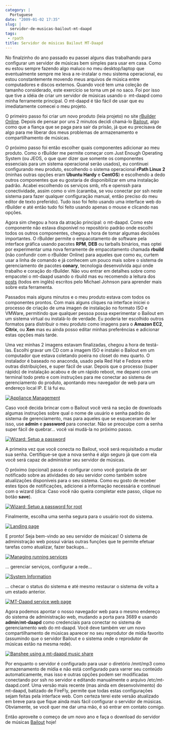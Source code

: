 ```yaml
---
category: |
  Portuguese
date: "2009-01-02 17:35"
slug: |
  servidor-de-musicas-bailout-mt-daapd
tags:
 - rpath
title: Servidor de músicas Bailout MT-Daapd
---
```


No finalzinho do ano passado eu passei alguns dias trabalhando para
configurar um servidor de músicas bem simples para usar em casa. Como eu
estou sempre fazendo algo maluco no meu desktop/laptop que eventualmente
sempre me leva a re-instalar o meu sistema operacional, eu estou
constantemente movendo meus arquivos de música entre computadores e
discos externos. Quando você tem uma coleção de tamanho considerado,
este exercício se torna um pé no saco. Foi por isso que tive a idéia de
criar um servidor de músicas usando o  mt-daapd como minha ferramente
principal. O mt-daapd é tão fácil de usar que eu imediatamente comecei o
meu projeto.

O primeiro passo foi criar um novo produto (leia projeto) no site
[rBuilder Online](http://www.rpath.org). Depois de pensar por uns 2
minutos decidi chamá-lo [Bailout](http://bailout.rpath.org), algo como
que a fiança que se paga para sair da prisão, já que eu precisava de
algo para me liberar dos meus problemas de armazenamento e
compartilhamento de músicas.

O próximo passo foi então escolher quais componentes adicionar ao meu
produto. Como o rBuilder me permite começar com Just Enough Operating
System (ou JEOS, o que quer dizer que somente os componentes essenciais
para um sistema operacional serão usados), eu continuei configurando meu
produto, escolhendo o sistema operacional **rPath Linux 2** (minhas
outras opções eram **Ubuntu Hardy** e **CentOS**) e escolhendo a dedo
outros componentes que eu gostaria de disponibilizar em uma instalação
padrão. Acabei escolhendo os serviços smb, nfs e openssh para
conectividade, assim como o vim (caramba, se vou conectar por ssh neste
sistema para fazer qualquer configuração manual, então preciso do meu
editor de texto preferido). Tudo isso foi feito usando uma interface web
do rBuilder e até então tudo foi feito usando apenas o mouse e clicando
nas opções.

Agora sim chegou a hora da atração principal: o mt-daapd. Como este
componente não estava disponível no repositório padrão onde escolhi
todos os outros componentes, chegou a hora de tomar algumas decisões
importantes. O rBuilder permite o empacotamento de software pela
interface gráfica usando pacotes **RPM**, **DEB** ou tarballs binários,
mas optei por experimentar uma nova ferramente de empacotamento chamada
**rbuild** (não confundir com o rBuilder Online) para aqueles que como
eu, curtem usar a linha de comando e já conhecem um pouco mais sobre o
sistema de gerenciamento de pacotes **conary**, tecnologia desenvolvida
aqui onde trabalho e coração do rBuilder. Não vou entrar em detalhes
sobre como empacotei o mt-daapd usando o rbuild mas eu recomendo a
leitura dos
[posts](http://blogs.conary.com/index.php/mkj/2008/08/29/simplifying_assumptions)
(todos em inglês) escritos pelo Michael Johnson para aprender mais sobre
esta ferramenta.

Passados mais alguns minutos e o meu produto estava com todos os
componentes prontos. Com mais alguns cliques na interface iniciei o
processo de criação de uma imagen de instalação no formato ISO e VMWare,
permitindo que qualquer pessoa possa experimentar o Bailout em um
sistema virtual ou instalá-lo de verdade. Eu poderia ter escolhido
outros formatos para distribuir o meu produto como imagens para o
**Amazon EC2**, **Citrix**, ou **Xen** mas eu ainda posso editar minhas
preferências e adicionar estas opções mais tarde.

Uma vez minhas 2 imagens estavam finalizadas, chegou a hora de
testá-las. Escolhi gravar um CD com a imagem ISO e instalei o Bailout em
um computador que estava coletando poeira no closet do meu quarto. O
instalador é baseado no anaconda, usado pela Red Hat e Fedora entre
outras distribuições, e super fácil de usar. Depois que o processo
(super rápido) de instalação acabou e de um rápido reboot, me deparei
com um terminal todo preto e com instruções para me conectar ao sistema
de gerenciamento do produto, apontando meu navegador de web para um
endereço local IP. E lá fui eu.

[![Appliance
Management](http://farm4.static.flickr.com/3227/3087612648_23a5164936.jpg)](http://www.flickr.com/photos/ogmaciel/3087612648/)

Caso você decida brincar com o Bailout você verá na seção de downloads
algumas instruções sobre qual o nome de usuário e senha padrão do
sistema de gerenciamento, mas para aqueles que se esqueceram de ler
isso, use **admin** e **password** para conectar. Não se preoculpe com a
senha super fácil de quebrar... você vai mudá-la no próximo passo.

[![Wizard: Setup a
password](http://farm4.static.flickr.com/3218/3086775491_bb6ee9acd6.jpg)](http://www.flickr.com/photos/ogmaciel/3086775491/)

A primeira vez que você conecta no Bailout, você será requisitado a
mudar sua senha. Certifique-se que a nova senha é algo seguro já que com
ela você será capaz de administrar seu servidor de músicas.

O próximo (opcional) passo é configurar como você gostaria de ser
notificado sobre as atividades do seu servidor como também sobre
atualizações disponíveis para o seu sistema. Como eu gosto de receber
estes tipos de notificações, adicionei a informação necessária e
continuei com o wizard (dica: Caso você não queira completar este passo,
clique no botão **save**).

[![Wizard: Setup a password for
root](http://farm4.static.flickr.com/3228/3087612788_1e44136a71.jpg)](http://www.flickr.com/photos/ogmaciel/3087612788/)

Finalmente, escolha uma senha segura para o usuário root do sistema.

[![Landing
page](http://farm4.static.flickr.com/3050/3086776079_e03069c47b.jpg)](http://www.flickr.com/photos/ogmaciel/3086776079/)

E pronto! Seja bem-vindo ao seu servidor de músicas! O sistema de
administração web possui várias outras funções que te permite efetuar
tarefas como atualizar, fazer backups...

[![Managing running
services](http://farm4.static.flickr.com/3198/3086776183_1b03d6363d.jpg)](http://www.flickr.com/photos/ogmaciel/3086776183/)

... gerenciar serviços, configurar a rede...

[![System
Information](http://farm4.static.flickr.com/3033/3086776791_7100cd5479.jpg)](http://www.flickr.com/photos/ogmaciel/3086776791/)

... checar o status do sistema e até mesmo restaurar o sistema de volta
a um estado anterior.

[![MT-Daapd service web
page](http://farm4.static.flickr.com/3077/3087613296_2f78daff21.jpg)](http://www.flickr.com/photos/ogmaciel/3087613296/)

Agora podemos apontar o nosso navegador web para o mesmo endereço do
sistema de administração web, mudando a porta para 3689 e usando
**admin**/**mt-daapd** como credenciais para conectar no sistema de
gerenciamento web do mt-daapd. Você deve também ver um novo
compartilhamento de músicas aparecer no seu reprodutor de mídia favorito
(assumindo que o servidor Bailout e o sistema onde o reprodutor de
músicas estão na mesma rede).

[![Banshee using a mt-daapd music
share](http://farm4.static.flickr.com/3038/3086941341_6586e3754d.jpg)](http://www.flickr.com/photos/ogmaciel/3086941341/)

Por enquanto o servidor é configurado para usar o diretório /mnt/mp3
como armazenamento de mídia e não está configurado para varrer seu
conteúdo automaticamente, mas isso e outras opções podem ser modificadas
conectando por ssh no servidor e editando manualmente o arquivo
/etc/mt-daapd.conf. Uma versão mais recente (mas ainda em
desenvolvimento) do mt-daapd, batizado de FireFly, permite que todas
estas configurações sejam feitas pela interface web. Com certeza terei
este versão atualizado em breve para que fique ainda mais fácil
configurar o servidor de músicas. Obviamente, se você quer me dar uma
mão, é só entrar em contato comigo.

Então aproveite o começo de um novo ano e faça o download do servidor de
músicas [Bailout](http://bailout.rpath.org) hoje!
